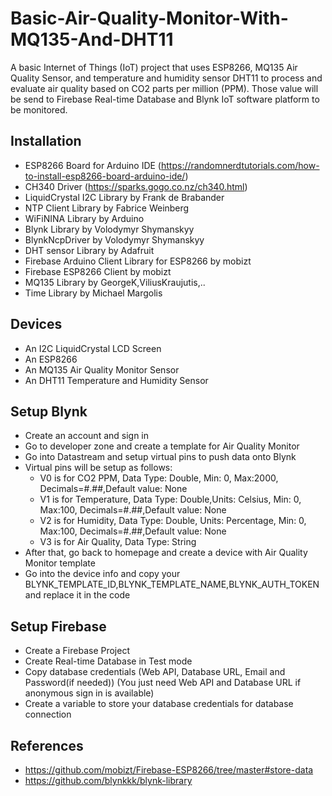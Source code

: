 # Basic-Air-Quality-Monitor-With-MQ135-And-DHT11
A basic Internet of Things (IoT) project that uses ESP8266, MQ135 Air Quality Sensor, and temperature and humidity sensor DHT11 to process and evaluate air quality based on CO2 parts per million (PPM). Those value will be send to Firebase Real-time Database and Blynk IoT software platform to be monitored.

## Installation
- ESP8266 Board for Arduino IDE (https://randomnerdtutorials.com/how-to-install-esp8266-board-arduino-ide/)
- CH340 Driver (https://sparks.gogo.co.nz/ch340.html)
- LiquidCrystal I2C Library by Frank de Brabander
- NTP Client Library by Fabrice Weinberg
- WiFiNINA Library by Arduino
- Blynk Library by Volodymyr Shymanskyy
- BlynkNcpDriver by Volodymyr Shymanskyy
- DHT sensor Library by Adafruit
- Firebase Arduino Client Library for ESP8266 by mobizt
- Firebase ESP8266 Client by mobizt
- MQ135 Library by GeorgeK,ViliusKraujutis,..
- Time Library by Michael Margolis

## Devices
- An I2C LiquidCrystal LCD Screen
- An ESP8266
- An MQ135 Air Quality Monitor Sensor
- An DHT11 Temperature and Humidity Sensor

## Setup Blynk
- Create an account and sign in
- Go to developer zone and create a template for Air Quality Monitor
- Go into Datastream and setup virtual pins to push data onto Blynk
- Virtual pins will be setup as follows:
  -  V0 is for CO2 PPM, Data Type: Double, Min: 0, Max:2000, Decimals=#.##,Default value: None
  -  V1 is for Temperature, Data Type: Double,Units: Celsius, Min: 0, Max:100, Decimals=#.##,Default value: None
  -  V2 is for Humidity, Data Type: Double, Units: Percentage, Min: 0, Max:100, Decimals=#.##,Default value: None
  -  V3 is for Air Quality, Data Type: String
- After that, go back to homepage and create a device with Air Quality Monitor template
- Go into the device info and copy your BLYNK_TEMPLATE_ID,BLYNK_TEMPLATE_NAME,BLYNK_AUTH_TOKEN and replace it in the code

## Setup Firebase
- Create a Firebase Project
- Create Real-time Database in Test mode
- Copy database credentials (Web API, Database URL, Email and Password(if needed)) (You just need Web API and Database URL if anonymous sign in is available)
- Create a variable to store your database credentials for database connection

## References
- https://github.com/mobizt/Firebase-ESP8266/tree/master#store-data
- https://github.com/blynkkk/blynk-library
